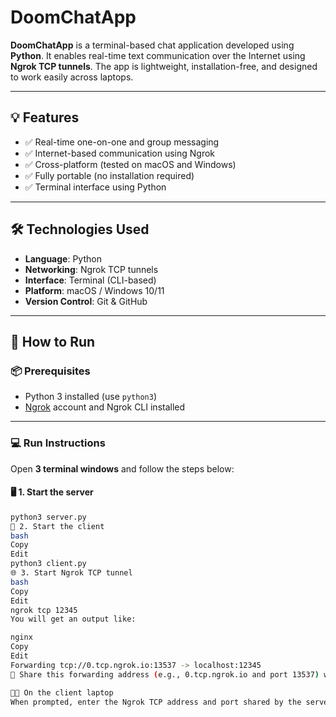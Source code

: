 # DoomChatApp

**DoomChatApp** is a terminal-based chat application developed using **Python**. It enables real-time text communication over the Internet using **Ngrok TCP tunnels**. The app is lightweight, installation-free, and designed to work easily across laptops.

---

## 💡 Features

- ✅ Real-time one-on-one and group messaging
- ✅ Internet-based communication using Ngrok
- ✅ Cross-platform (tested on macOS and Windows)
- ✅ Fully portable (no installation required)
- ✅ Terminal interface using Python

---

## 🛠️ Technologies Used

- **Language**: Python
- **Networking**: Ngrok TCP tunnels
- **Interface**: Terminal (CLI-based)
- **Platform**: macOS / Windows 10/11
- **Version Control**: Git & GitHub

---

## 🚀 How to Run

### 📦 Prerequisites

- Python 3 installed (use `python3`)
- [Ngrok](https://ngrok.com/) account and Ngrok CLI installed

---

### 💻 Run Instructions

Open **3 terminal windows** and follow the steps below:

#### 🖥️ 1. Start the server

```bash
python3 server.py
💬 2. Start the client
bash
Copy
Edit
python3 client.py
🌐 3. Start Ngrok TCP tunnel
bash
Copy
Edit
ngrok tcp 12345
You will get an output like:

nginx
Copy
Edit
Forwarding tcp://0.tcp.ngrok.io:13537 -> localhost:12345
🔗 Share this forwarding address (e.g., 0.tcp.ngrok.io and port 13537) with the user on the other laptop.

🧑‍💻 On the client laptop
When prompted, enter the Ngrok TCP address and port shared by the server owner.
